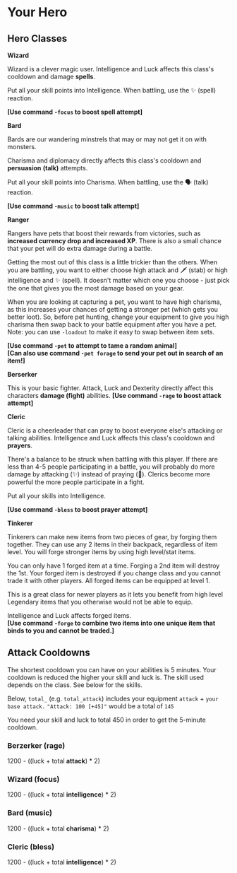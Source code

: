 # Your Hero

## Hero Classes

**Wizard**

Wizard is a clever magic user. Intelligence and Luck affects this class's cooldown and damage **spells**.

Put all your skill points into Intelligence. When battling, use the ✨ \(spell\)  reaction.

**\[**Use command `-focus` to boost spell attempt**\]**

**Bard**

Bards are our wandering minstrels that may or may not get it on with monsters.

Charisma and diplomacy directly affects this class's cooldown and **persuasion** **\(talk\)** attempts.

Put all your skill points into Charisma. When battling, use the 🗣 \(talk\) reaction.

**\[**Use command `-music` to boost talk attempt**\]**

**Ranger**

Rangers have pets that boost their rewards from victories, such as **increased currency drop and increased XP**. There is also a small chance that your pet will do extra damage during a battle.

Getting the most out of this class is a little trickier than the others. When you are battling, you want to either choose high attack and 🗡 \(stab\) or high intelligence and ✨ \(spell\). It doesn't matter which one you choose - just pick the one that gives you the most damage based on your gear.

When you are looking at capturing a pet, you want to have high charisma, as this increases your chances of getting a stronger pet \(which gets you better loot\). So, before pet hunting, change your equipment to give you high charisma then swap back to your battle equipment after you have a pet. Note: you can use `-loadout` to make it easy to swap between item sets.

**\[**Use command `-pet` to attempt to tame a random animal**\]**  
**\[**Can also use command `-pet forage`  to send your pet out in search of an item!**\]** 

**Berserker**

This is your basic fighter. Attack, Luck and Dexterity directly affect this characters **damage \(fight\)** abilities. **\[**Use command `-rage` to boost attack attempt**\]**

**Cleric**

Cleric is a cheerleader that can pray to boost everyone else's attacking or talking abilities. Intelligence and Luck affects this class's cooldown and **prayers**.

There's a balance to be struck when battling with this player. If there are less than 4-5 people participating in a battle, you will probably do more damage by attacking \(✨\) instead of praying \(🙏\). Clerics become more powerful the more people participate in a fight.

Put all your skills into Intelligence.

**\[**Use command `-bless` to boost prayer attempt**\]**

**Tinkerer**

Tinkerers can make new items from two pieces of gear, by forging them together. They can use any 2 items in their backpack, regardless of item level. You will forge stronger items by using high level/stat items.

You can only have 1 forged item at a time. Forging a 2nd item will destroy the 1st. Your forged item is destroyed if you change class and you cannot trade it with other players. All forged items can be equipped at level 1.

This is a great class for newer players as it lets you benefit from high level Legendary items that you otherwise would not be able to equip.

Intelligence and Luck affects forged items.  
**\[**Use command `-forge` to combine two items into one unique item that binds to you and cannot be traded.**\]**

## **Attack Cooldowns**

The shortest cooldown you can have on your abilities is 5 minutes. Your cooldown is reduced the higher your skill and luck is. The skill used depends on the class. See below for the skills.

Below, `total_` \(e.g. `total_attack`\) includes your equipment `attack` + `your base attack.` `"Attack: 100 [+45]"` would be a total of `145`

You need your skill and luck to total 450 in order to get the 5-minute cooldown.

### Berzerker \(rage\)

1200 - \(\(luck + total **attack**\) \* 2\)

### Wizard \(focus\)

1200 - \(\(luck + total **intelligence**\) \* 2\)

### Bard \(music\)

1200 - \(\(luck + total **charisma**\) \* 2\)

### Cleric \(bless\)

1200 - \(\(luck + total **intelligence**\) \* 2\)


